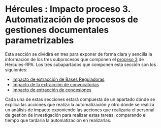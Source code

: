 # Hércules : Impacto proceso 3\. Automatización de procesos de gestiones documentales parametrizables



Esta sección se dividirá en tres para exponer de forma clara y sencilla la información de los tres subprocesos que componen el [proceso 3](/hercules/rpa/modulo-de-automatizacion-y-gestion/analisis-y-procesos/proceso-3-automatizacion-de-procesos-de-gestiones-documentales-parametrizables/index.md "/hercules/rpa/modulo-de-automatizacion-y-gestion/analisis-y-procesos/proceso-3-automatizacion-de-procesos-de-gestiones-documentales-parametrizables/index.md") de Hércules\-RPA. Los tres subapartados que componen esta sección son los siguientes:

* [Impacto de extracción de Bases Reguladoras](/hercules/rpa/impacto-de-los-procesos/impacto-proceso-3-automatizacion-de-procesos-de-gestiones-documentales-parametrizables/impacto-de-extraccion-de-bases-reguladoras.md "/hercules/rpa/impacto-de-los-procesos/impacto-proceso-3-automatizacion-de-procesos-de-gestiones-documentales-parametrizables/impacto-de-extraccion-de-bases-reguladoras.md")
* [Impacto de la extracción de convocatorias](/hercules/rpa/impacto-de-los-procesos/impacto-proceso-3-automatizacion-de-procesos-de-gestiones-documentales-parametrizables/impacto-de-la-extraccion-de-convocatorias.md "/hercules/rpa/impacto-de-los-procesos/impacto-proceso-3-automatizacion-de-procesos-de-gestiones-documentales-parametrizables/impacto-de-la-extraccion-de-convocatorias.md")
* [Impacto de extracción de concesiones](/hercules/rpa/impacto-de-los-procesos/impacto-proceso-3-automatizacion-de-procesos-de-gestiones-documentales-parametrizables/impacto-de-extraccion-de-concesiones.md "/hercules/rpa/impacto-de-los-procesos/impacto-proceso-3-automatizacion-de-procesos-de-gestiones-documentales-parametrizables/impacto-de-extraccion-de-concesiones.md")

Cada una de estas secciones estará compuesta de un apartado dónde se explica las acciones que realiza la automatización y otro dónde se realiza un análisis de impacto exponiendo las acciones que realizaría el personal de gestión de investigación para realizar estas tareas, comparando el tiempo que tardaría la automatización en realizarlas.




